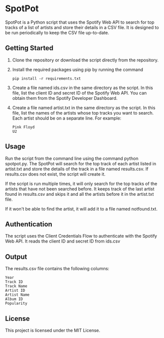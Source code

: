 SpotPot
=======


SpotPot is a Python script that uses the Spotify Web API to search for top tracks of a list of artists and store their details in a CSV file. It is designed to be run periodically to keep the CSV file up-to-date.

Getting Started
------------
1. Clone the repository or download the script directly from the repository.
2. Install the required packages using pip by running the command

       pip install -r requirements.txt

3. Create a file named ids.csv in the same directory as the script. In this file, list the client ID and secret ID of the Spotify Web API. You can obtain them from the Spotify Developer Dashboard.
4. Create a file named artist.txt in the same directory as the script. In this file, list the names of the artists whose top tracks you want to search. Each artist should be on a separate line. For example:

       Pink Floyd
       U2
    
Usage
------------
Run the script from the command line using the command python spotpot.py. The SpotPot will search for the top track of each artist listed in artist.txt and store the details of the track in a file named results.csv. If results.csv does not exist, the script will create it.

If the script is run multiple times, it will only search for the top tracks of the artists that have not been searched before. It keeps track of the last artist found in results.csv and skips it and all the artists before it in the artist.txt file.

If it won't be able to find the artist, it will add it to a file named notfound.txt.

Authentication
------------
The script uses the Client Credentials Flow to authenticate with the Spotify Web API. It reads the client ID and secret ID from ids.csv

Output
------------

The results.csv file contains the following columns:

    Year
    Track ID
    Track Name
    Artist ID
    Artist Name
    Album ID
    Popularity

License
------------

This project is licensed under the MIT License.
